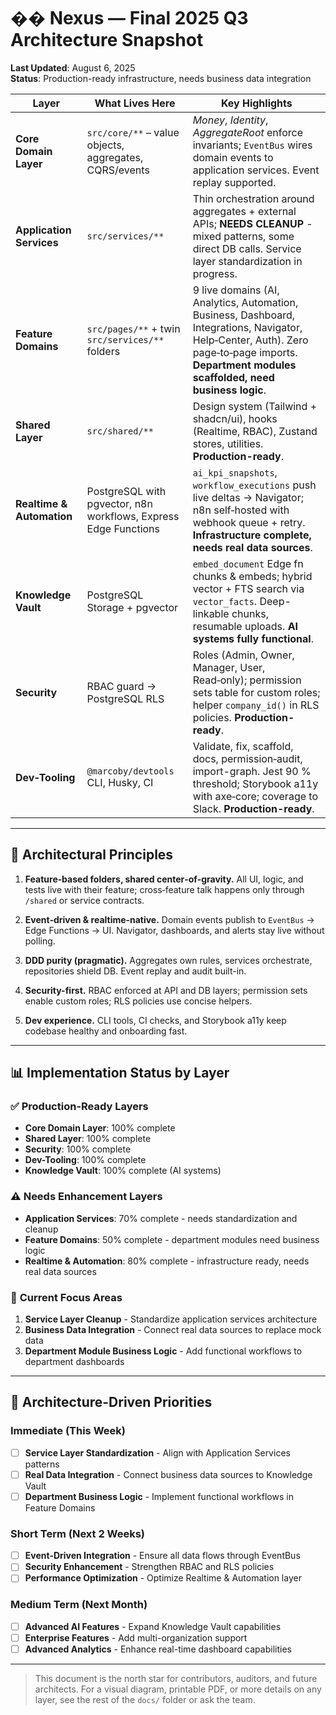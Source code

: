 # �� Nexus — Final 2025 Q3 Architecture Snapshot

**Last Updated**: August 6, 2025  
**Status**: Production-ready infrastructure, needs business data integration  

| Layer                     | What Lives Here                                           | Key Highlights                                                                                                                          |
| ------------------------- | --------------------------------------------------------- | --------------------------------------------------------------------------------------------------------------------------------------- |
| **Core Domain Layer**     | `src/core/**` – value objects, aggregates, CQRS/events    | *Money*, *Identity*, *AggregateRoot* enforce invariants; `EventBus` wires domain events to application services. Event replay supported. |
| **Application Services**  | `src/services/**`                                         | Thin orchestration around aggregates + external APIs; **NEEDS CLEANUP** - mixed patterns, some direct DB calls. Service layer standardization in progress. |
| **Feature Domains**       | `src/pages/**` + twin `src/services/**` folders           | 9 live domains (AI, Analytics, Automation, Business, Dashboard, Integrations, Navigator, Help‑Center, Auth). Zero page‑to‑page imports. **Department modules scaffolded, need business logic**. |
| **Shared Layer**          | `src/shared/**`                                           | Design system (Tailwind + shadcn/ui), hooks (Realtime, RBAC), Zustand stores, utilities. **Production-ready**. |
| **Realtime & Automation** | PostgreSQL with pgvector, n8n workflows, Express Edge Functions | `ai_kpi_snapshots`, `workflow_executions` push live deltas → Navigator; n8n self‑hosted with webhook queue + retry. **Infrastructure complete, needs real data sources**. |
| **Knowledge Vault**       | PostgreSQL Storage + pgvector                               | `embed_document` Edge fn chunks & embeds; hybrid vector + FTS search via `vector_facts`. Deep-linkable chunks, resumable uploads. **AI systems fully functional**. |
| **Security**              | RBAC guard → PostgreSQL RLS                                 | Roles (Admin, Owner, Manager, User, Read‑only); permission sets table for custom roles; helper `company_id()` in RLS policies. **Production-ready**. |
| **Dev‑Tooling**           | `@marcoby/devtools` CLI, Husky, CI                        | Validate, fix, scaffold, docs, permission‑audit, import-graph. Jest 90 % threshold; Storybook a11y with axe‑core; coverage to Slack. **Production-ready**. |

---

## 🔑 Architectural Principles

1. **Feature‑based folders, shared center‑of‑gravity.**
   All UI, logic, and tests live with their feature; cross‑feature talk happens only through `/shared` or service contracts.

2. **Event‑driven & realtime‑native.**
   Domain events publish to `EventBus` → Edge Functions → UI. Navigator, dashboards, and alerts stay live without polling.

3. **DDD purity (pragmatic).**
   Aggregates own rules, services orchestrate, repositories shield DB. Event replay and audit built-in.

4. **Security-first.**
   RBAC enforced at API and DB layers; permission sets enable custom roles; RLS policies use concise helpers.

5. **Dev experience.**
   CLI tools, CI checks, and Storybook a11y keep codebase healthy and onboarding fast.

---

## 📊 **Implementation Status by Layer**

### ✅ **Production-Ready Layers**
- **Core Domain Layer**: 100% complete
- **Shared Layer**: 100% complete  
- **Security**: 100% complete
- **Dev-Tooling**: 100% complete
- **Knowledge Vault**: 100% complete (AI systems)

### ⚠️ **Needs Enhancement Layers**
- **Application Services**: 70% complete - needs standardization and cleanup
- **Feature Domains**: 50% complete - department modules need business logic
- **Realtime & Automation**: 80% complete - infrastructure ready, needs real data sources

### 🔄 **Current Focus Areas**
1. **Service Layer Cleanup** - Standardize application services architecture
2. **Business Data Integration** - Connect real data sources to replace mock data
3. **Department Module Business Logic** - Add functional workflows to department dashboards

---

## 🎯 **Architecture-Driven Priorities**

### **Immediate (This Week)**
- [ ] **Service Layer Standardization** - Align with Application Services patterns
- [ ] **Real Data Integration** - Connect business data sources to Knowledge Vault
- [ ] **Department Business Logic** - Implement functional workflows in Feature Domains

### **Short Term (Next 2 Weeks)**
- [ ] **Event-Driven Integration** - Ensure all data flows through EventBus
- [ ] **Security Enhancement** - Strengthen RBAC and RLS policies
- [ ] **Performance Optimization** - Optimize Realtime & Automation layer

### **Medium Term (Next Month)**
- [ ] **Advanced AI Features** - Expand Knowledge Vault capabilities
- [ ] **Enterprise Features** - Add multi-organization support
- [ ] **Advanced Analytics** - Enhance real-time dashboard capabilities

---

> This document is the north star for contributors, auditors, and future architects. For a visual diagram, printable PDF, or more details on any layer, see the rest of the `docs/` folder or ask the team. 